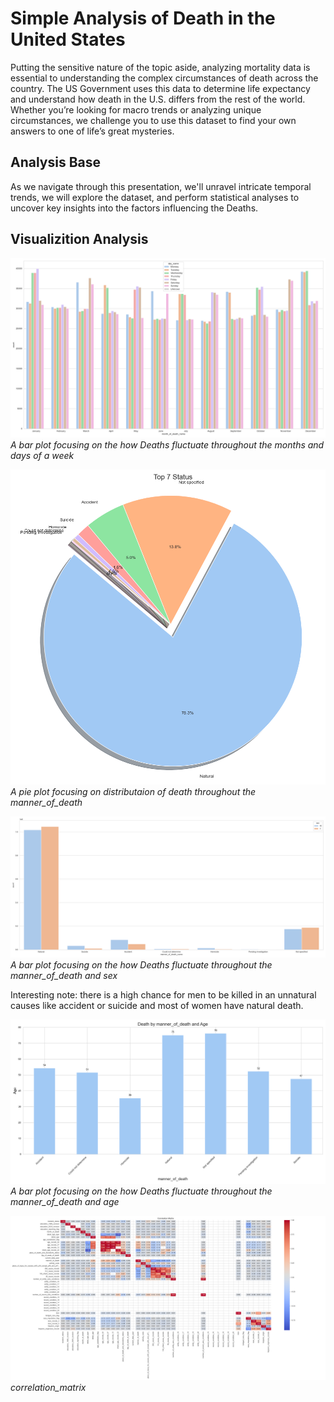 # Simple Analysis of Death in the United States

Putting the sensitive nature of the topic aside, analyzing mortality data is essential to understanding the complex circumstances of death across the country. The US Government uses this data to determine life expectancy and understand how death in the U.S. differs from the rest of the world. Whether you’re looking for macro trends or analyzing unique circumstances, we challenge you to use this dataset to find your own answers to one of life’s great mysteries.


## Analysis Base
As we navigate through this presentation, we'll unravel intricate temporal trends, we will explore the dataset, and perform statistical analyses to uncover key insights into the factors influencing the Deaths.

## Visualizition Analysis


![Image 1](./plots/Death_rate_by_months_and_days.png)
*A bar plot focusing on the how Deaths fluctuate throughout the months and days of a week*


![Image 2](./plots/Death_rate_by_manner_of_death.png)
*A pie plot focusing on distributaion of death throughout the manner_of_death*


![Image 3](./plots/Death_rate_by_manner_of_death_and_sex.png)
*A bar plot focusing on the how Deaths fluctuate throughout the manner_of_death and sex*

Interesting note: there is a high chance for men to be killed in an unnatural causes like accident or suicide and most of women have natural death.

![Image 4](./plots/Death_rate_by_manner_of_death_and_age.png)
*A bar plot focusing on the how Deaths fluctuate throughout the manner_of_death and age*

![Image 5](./plots/correlation_matrix.png)
*correlation_matrix*

